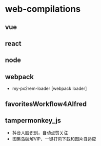 # web-compilations

## vue

## react

## node

## webpack
- my-px2rem-loader [webpack loader]

## favoritesWorkflow4Alfred


## tampermonkey_js
- 抖音人脸识别，自动点赞关注
- 图集岛破解VIP、一键打包下载和图片自适应